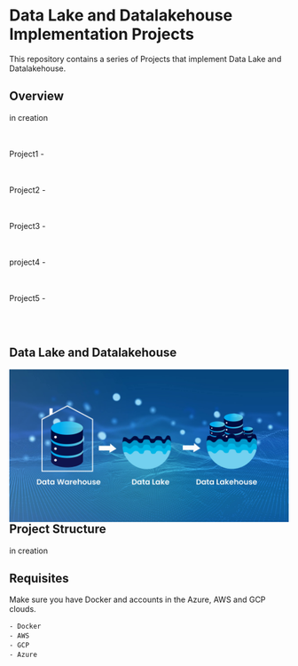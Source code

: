 # Data Lake and Datalakehouse Implementation Projects

This repository contains a series of Projects that implement Data Lake and Datalakehouse.

## Overview

in creation

<br/><br/>
Project1 - 


<br/><br/>
Project2 - 

<br/><br/>
Project3 - 

<br/><br/>
project4 - 

<br/><br/>
Project5 - 


<br/><br/>

## Data Lake and Datalakehouse

 <img width="2500px" align="right"  src="https://github.com/julianasantimaria/Projects_DataLakeAndDatalakehouseImplementation/blob/HTML/image.jpg">

 <br/>
 <br/>
 <br/><br/><br/><br/><br/><br/>


## Project Structure

in creation


## Requisites

Make sure you have Docker and accounts in the Azure, AWS and GCP clouds.

```bash
- Docker
- AWS
- GCP
- Azure